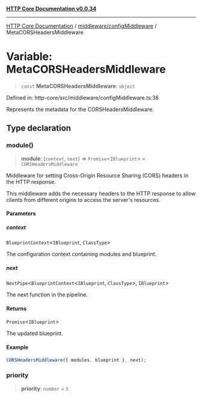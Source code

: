 [**HTTP Core Documentation v0.0.34**](../../../README.md)

***

[HTTP Core Documentation](../../../modules.md) / [middleware/configMiddleware](../README.md) / MetaCORSHeadersMiddleware

# Variable: MetaCORSHeadersMiddleware

> `const` **MetaCORSHeadersMiddleware**: `object`

Defined in: http-core/src/middleware/configMiddleware.ts:36

Represents the metadata for the CORSHeadersMiddleware.

## Type declaration

### module()

> **module**: (`context`, `next`) => `Promise`\<`IBlueprint`\> = `CORSHeadersMiddleware`

Middleware for setting Cross-Origin Resource Sharing (CORS) headers in the HTTP response.

This middleware adds the necessary headers to the HTTP response
to allow clients from different origins to access the server's resources.

#### Parameters

##### context

`BlueprintContext`\<`IBlueprint`, `ClassType`\>

The configuration context containing modules and blueprint.

##### next

`NextPipe`\<`BlueprintContext`\<`IBlueprint`, `ClassType`\>, `IBlueprint`\>

The next function in the pipeline.

#### Returns

`Promise`\<`IBlueprint`\>

The updated blueprint.

#### Example

```typescript
CORSHeadersMiddleware({ modules, blueprint }, next);
```

### priority

> **priority**: `number` = `5`
